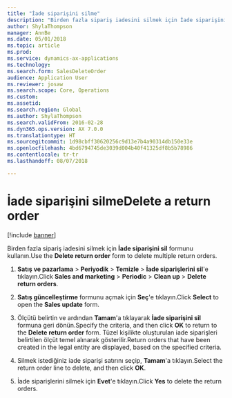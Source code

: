 ```yaml
---
title: "İade siparişini silme"
description: "Birden fazla sipariş iadesini silmek için İade siparişini sil formunu kullanın."
author: ShylaThompson
manager: AnnBe
ms.date: 05/01/2018
ms.topic: article
ms.prod: 
ms.service: dynamics-ax-applications
ms.technology: 
ms.search.form: SalesDeleteOrder
audience: Application User
ms.reviewer: josaw
ms.search.scope: Core, Operations
ms.custom: 
ms.assetid: 
ms.search.region: Global
ms.author: ShylaThompson
ms.search.validFrom: 2016-02-28
ms.dyn365.ops.version: AX 7.0.0
ms.translationtype: HT
ms.sourcegitcommit: 1d98cbff30620256c9d13e7b4a90314db150e33e
ms.openlocfilehash: 4bd6794745de3039d004b40f41325df8b5b78986
ms.contentlocale: tr-tr
ms.lasthandoff: 08/07/2018

---
```



# <a name="delete-a-return-order"></a><span data-ttu-id="ff2e7-103">İade siparişini silme</span><span class="sxs-lookup"><span data-stu-id="ff2e7-103">Delete a return order</span></span> 

[!include [banner](../includes/banner.md)]


<span data-ttu-id="ff2e7-104">Birden fazla sipariş iadesini silmek için **İade siparişini sil** formunu kullanın.</span><span class="sxs-lookup"><span data-stu-id="ff2e7-104">Use the **Delete return order** form to delete multiple return orders.</span></span>

1.  <span data-ttu-id="ff2e7-105">**Satış ve pazarlama** \> **Periyodik** \> **Temizle** \> **İade siparişlerini sil**'e tıklayın.</span><span class="sxs-lookup"><span data-stu-id="ff2e7-105">Click **Sales and marketing** \> **Periodic** \> **Clean up** \> **Delete return orders**.</span></span>

2.  <span data-ttu-id="ff2e7-106">**Satış güncelleştirme** formunu açmak için **Seç**'e tıklayın.</span><span class="sxs-lookup"><span data-stu-id="ff2e7-106">Click **Select** to open the **Sales update** form.</span></span>

3.  <span data-ttu-id="ff2e7-107">Ölçütü belirtin ve ardından **Tamam**'a tıklayarak **İade siparişini sil** formuna geri dönün.</span><span class="sxs-lookup"><span data-stu-id="ff2e7-107">Specify the criteria, and then click **OK** to return to the **Delete return order** form.</span></span> <span data-ttu-id="ff2e7-108">Tüzel kişilikte oluşturulan iade siparişleri belirtilen ölçüt temel alınarak gösterilir.</span><span class="sxs-lookup"><span data-stu-id="ff2e7-108">Return orders that have been created in the legal entity are displayed, based on the specified criteria.</span></span>

4.  <span data-ttu-id="ff2e7-109">Silmek istediğiniz iade siparişi satırını seçip, **Tamam**'a tıklayın.</span><span class="sxs-lookup"><span data-stu-id="ff2e7-109">Select the return order line to delete, and then click **OK**.</span></span>

5.  <span data-ttu-id="ff2e7-110">İade siparişlerini silmek için **Evet**'e tıklayın.</span><span class="sxs-lookup"><span data-stu-id="ff2e7-110">Click **Yes** to delete the return orders.</span></span>




